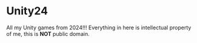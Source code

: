 # Unity24
All my Unity games from 2024!!! Everything in here is intellectual property of me, this is **NOT** public domain.
